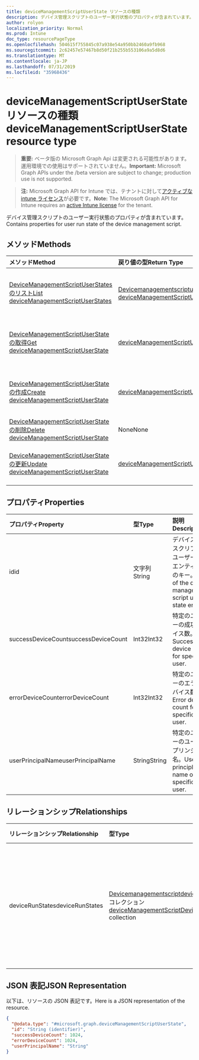 ```yaml
---
title: deviceManagementScriptUserState リソースの種類
description: デバイス管理スクリプトのユーザー実行状態のプロパティが含まれています。
author: rolyon
localization_priority: Normal
ms.prod: Intune
doc_type: resourcePageType
ms.openlocfilehash: 504615f755845c07a938e54a950bb2460a9fb968
ms.sourcegitcommit: 2c62457e57467b8d50f21b255b553106a9a5d8d6
ms.translationtype: MT
ms.contentlocale: ja-JP
ms.lasthandoff: 07/31/2019
ms.locfileid: "35968436"
---
```

# <a name="devicemanagementscriptuserstate-resource-type"></a><span data-ttu-id="024c2-103">deviceManagementScriptUserState リソースの種類</span><span class="sxs-lookup"><span data-stu-id="024c2-103">deviceManagementScriptUserState resource type</span></span>

> <span data-ttu-id="024c2-104">**重要:** ベータ版の Microsoft Graph Api は変更される可能性があります。運用環境での使用はサポートされていません。</span><span class="sxs-lookup"><span data-stu-id="024c2-104">**Important:** Microsoft Graph APIs under the /beta version are subject to change; production use is not supported.</span></span>

> <span data-ttu-id="024c2-105">**注:** Microsoft Graph API for Intune では、テナントに対して[アクティブな intune ライセンス](https://go.microsoft.com/fwlink/?linkid=839381)が必要です。</span><span class="sxs-lookup"><span data-stu-id="024c2-105">**Note:** The Microsoft Graph API for Intune requires an [active Intune license](https://go.microsoft.com/fwlink/?linkid=839381) for the tenant.</span></span>

<span data-ttu-id="024c2-106">デバイス管理スクリプトのユーザー実行状態のプロパティが含まれています。</span><span class="sxs-lookup"><span data-stu-id="024c2-106">Contains properties for user run state of the device management script.</span></span>

## <a name="methods"></a><span data-ttu-id="024c2-107">メソッド</span><span class="sxs-lookup"><span data-stu-id="024c2-107">Methods</span></span>
|<span data-ttu-id="024c2-108">メソッド</span><span class="sxs-lookup"><span data-stu-id="024c2-108">Method</span></span>|<span data-ttu-id="024c2-109">戻り値の型</span><span class="sxs-lookup"><span data-stu-id="024c2-109">Return Type</span></span>|<span data-ttu-id="024c2-110">説明</span><span class="sxs-lookup"><span data-stu-id="024c2-110">Description</span></span>|
|:---|:---|:---|
|[<span data-ttu-id="024c2-111">DeviceManagementScriptUserStates のリスト</span><span class="sxs-lookup"><span data-stu-id="024c2-111">List deviceManagementScriptUserStates</span></span>](../api/intune-devices-devicemanagementscriptuserstate-list.md)|<span data-ttu-id="024c2-112">[Devicemanagementscriptuserstate](../resources/intune-devices-devicemanagementscriptuserstate.md)コレクション</span><span class="sxs-lookup"><span data-stu-id="024c2-112">[deviceManagementScriptUserState](../resources/intune-devices-devicemanagementscriptuserstate.md) collection</span></span>|<span data-ttu-id="024c2-113">[Devicemanagementscriptuserstate](../resources/intune-devices-devicemanagementscriptuserstate.md)オブジェクトのプロパティとリレーションシップをリストします。</span><span class="sxs-lookup"><span data-stu-id="024c2-113">List properties and relationships of the [deviceManagementScriptUserState](../resources/intune-devices-devicemanagementscriptuserstate.md) objects.</span></span>|
|[<span data-ttu-id="024c2-114">DeviceManagementScriptUserState の取得</span><span class="sxs-lookup"><span data-stu-id="024c2-114">Get deviceManagementScriptUserState</span></span>](../api/intune-devices-devicemanagementscriptuserstate-get.md)|[<span data-ttu-id="024c2-115">deviceManagementScriptUserState</span><span class="sxs-lookup"><span data-stu-id="024c2-115">deviceManagementScriptUserState</span></span>](../resources/intune-devices-devicemanagementscriptuserstate.md)|<span data-ttu-id="024c2-116">[Devicemanagementscriptuserstate](../resources/intune-devices-devicemanagementscriptuserstate.md)オブジェクトのプロパティとリレーションシップを読み取ります。</span><span class="sxs-lookup"><span data-stu-id="024c2-116">Read properties and relationships of the [deviceManagementScriptUserState](../resources/intune-devices-devicemanagementscriptuserstate.md) object.</span></span>|
|[<span data-ttu-id="024c2-117">DeviceManagementScriptUserState の作成</span><span class="sxs-lookup"><span data-stu-id="024c2-117">Create deviceManagementScriptUserState</span></span>](../api/intune-devices-devicemanagementscriptuserstate-create.md)|[<span data-ttu-id="024c2-118">deviceManagementScriptUserState</span><span class="sxs-lookup"><span data-stu-id="024c2-118">deviceManagementScriptUserState</span></span>](../resources/intune-devices-devicemanagementscriptuserstate.md)|<span data-ttu-id="024c2-119">新しい[Devicemanagementscriptuserstate](../resources/intune-devices-devicemanagementscriptuserstate.md)オブジェクトを作成します。</span><span class="sxs-lookup"><span data-stu-id="024c2-119">Create a new [deviceManagementScriptUserState](../resources/intune-devices-devicemanagementscriptuserstate.md) object.</span></span>|
|[<span data-ttu-id="024c2-120">DeviceManagementScriptUserState の削除</span><span class="sxs-lookup"><span data-stu-id="024c2-120">Delete deviceManagementScriptUserState</span></span>](../api/intune-devices-devicemanagementscriptuserstate-delete.md)|<span data-ttu-id="024c2-121">None</span><span class="sxs-lookup"><span data-stu-id="024c2-121">None</span></span>|<span data-ttu-id="024c2-122">[Devicemanagementscriptuserstate](../resources/intune-devices-devicemanagementscriptuserstate.md)を削除します。</span><span class="sxs-lookup"><span data-stu-id="024c2-122">Deletes a [deviceManagementScriptUserState](../resources/intune-devices-devicemanagementscriptuserstate.md).</span></span>|
|[<span data-ttu-id="024c2-123">DeviceManagementScriptUserState の更新</span><span class="sxs-lookup"><span data-stu-id="024c2-123">Update deviceManagementScriptUserState</span></span>](../api/intune-devices-devicemanagementscriptuserstate-update.md)|[<span data-ttu-id="024c2-124">deviceManagementScriptUserState</span><span class="sxs-lookup"><span data-stu-id="024c2-124">deviceManagementScriptUserState</span></span>](../resources/intune-devices-devicemanagementscriptuserstate.md)|<span data-ttu-id="024c2-125">[Devicemanagementscriptuserstate](../resources/intune-devices-devicemanagementscriptuserstate.md)オブジェクトのプロパティを更新します。</span><span class="sxs-lookup"><span data-stu-id="024c2-125">Update the properties of a [deviceManagementScriptUserState](../resources/intune-devices-devicemanagementscriptuserstate.md) object.</span></span>|

## <a name="properties"></a><span data-ttu-id="024c2-126">プロパティ</span><span class="sxs-lookup"><span data-stu-id="024c2-126">Properties</span></span>
|<span data-ttu-id="024c2-127">プロパティ</span><span class="sxs-lookup"><span data-stu-id="024c2-127">Property</span></span>|<span data-ttu-id="024c2-128">型</span><span class="sxs-lookup"><span data-stu-id="024c2-128">Type</span></span>|<span data-ttu-id="024c2-129">説明</span><span class="sxs-lookup"><span data-stu-id="024c2-129">Description</span></span>|
|:---|:---|:---|
|<span data-ttu-id="024c2-130">id</span><span class="sxs-lookup"><span data-stu-id="024c2-130">id</span></span>|<span data-ttu-id="024c2-131">文字列</span><span class="sxs-lookup"><span data-stu-id="024c2-131">String</span></span>|<span data-ttu-id="024c2-132">デバイス管理スクリプトのユーザー状態エンティティのキー。</span><span class="sxs-lookup"><span data-stu-id="024c2-132">Key of the device management script user state entity.</span></span>|
|<span data-ttu-id="024c2-133">successDeviceCount</span><span class="sxs-lookup"><span data-stu-id="024c2-133">successDeviceCount</span></span>|<span data-ttu-id="024c2-134">Int32</span><span class="sxs-lookup"><span data-stu-id="024c2-134">Int32</span></span>|<span data-ttu-id="024c2-135">特定のユーザーの成功デバイス数。</span><span class="sxs-lookup"><span data-stu-id="024c2-135">Success device count for specific user.</span></span>|
|<span data-ttu-id="024c2-136">errorDeviceCount</span><span class="sxs-lookup"><span data-stu-id="024c2-136">errorDeviceCount</span></span>|<span data-ttu-id="024c2-137">Int32</span><span class="sxs-lookup"><span data-stu-id="024c2-137">Int32</span></span>|<span data-ttu-id="024c2-138">特定のユーザーのエラーデバイス数。</span><span class="sxs-lookup"><span data-stu-id="024c2-138">Error device count for specific user.</span></span>|
|<span data-ttu-id="024c2-139">userPrincipalName</span><span class="sxs-lookup"><span data-stu-id="024c2-139">userPrincipalName</span></span>|<span data-ttu-id="024c2-140">String</span><span class="sxs-lookup"><span data-stu-id="024c2-140">String</span></span>|<span data-ttu-id="024c2-141">特定のユーザーのユーザープリンシパル名。</span><span class="sxs-lookup"><span data-stu-id="024c2-141">User principle name of specific user.</span></span>|

## <a name="relationships"></a><span data-ttu-id="024c2-142">リレーションシップ</span><span class="sxs-lookup"><span data-stu-id="024c2-142">Relationships</span></span>
|<span data-ttu-id="024c2-143">リレーションシップ</span><span class="sxs-lookup"><span data-stu-id="024c2-143">Relationship</span></span>|<span data-ttu-id="024c2-144">型</span><span class="sxs-lookup"><span data-stu-id="024c2-144">Type</span></span>|<span data-ttu-id="024c2-145">説明</span><span class="sxs-lookup"><span data-stu-id="024c2-145">Description</span></span>|
|:---|:---|:---|
|<span data-ttu-id="024c2-146">deviceRunStates</span><span class="sxs-lookup"><span data-stu-id="024c2-146">deviceRunStates</span></span>|<span data-ttu-id="024c2-147">[Devicemanagementscriptdevicestate](../resources/intune-devices-devicemanagementscriptdevicestate.md)コレクション</span><span class="sxs-lookup"><span data-stu-id="024c2-147">[deviceManagementScriptDeviceState](../resources/intune-devices-devicemanagementscriptdevicestate.md) collection</span></span>|<span data-ttu-id="024c2-148">特定のユーザーのすべてのデバイスでこのスクリプトの実行状態を一覧表示します。</span><span class="sxs-lookup"><span data-stu-id="024c2-148">List of run states for this script across all devices of specific user.</span></span>|

## <a name="json-representation"></a><span data-ttu-id="024c2-149">JSON 表記</span><span class="sxs-lookup"><span data-stu-id="024c2-149">JSON Representation</span></span>
<span data-ttu-id="024c2-150">以下は、リソースの JSON 表記です。</span><span class="sxs-lookup"><span data-stu-id="024c2-150">Here is a JSON representation of the resource.</span></span>
<!-- {
  "blockType": "resource",
  "keyProperty": "id",
  "@odata.type": "microsoft.graph.deviceManagementScriptUserState"
}
-->
``` json
{
  "@odata.type": "#microsoft.graph.deviceManagementScriptUserState",
  "id": "String (identifier)",
  "successDeviceCount": 1024,
  "errorDeviceCount": 1024,
  "userPrincipalName": "String"
}
```





